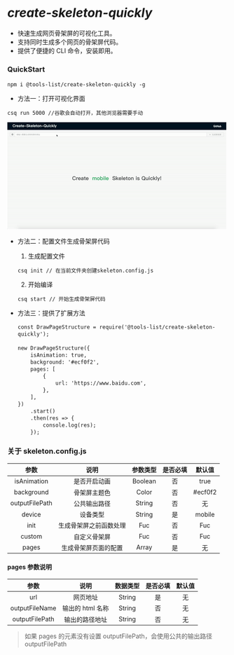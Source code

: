 # _create-skeleton-quickly_

- 快速生成网页骨架屏的可视化工具。
- 支持同时生成多个网页的骨架屏代码。
- 提供了便捷的 CLI 命令，安装即用。

### QuickStart

```shell
npm i @tools-list/create-skeleton-quickly -g
```

- 方法一：打开可视化界面

```shell
csq run 5000 //谷歌会自动打开，其他浏览器需要手动
```

<img src="./img/min.gif" style="zoom: 100%;" />

- 方法二：配置文件生成骨架屏代码

  1. 生成配置文件

  ```shell
  csq init // 在当前文件夹创建skeleton.config.js
  ```

  2. 开始编译

  ```shell
  csq start // 开始生成骨架屏代码
  ```

- 方法三：提供了扩展方法

  ```shell
  const DrawPageStructure = require('@tools-list/create-skeleton-quickly');

  new DrawPageStructure({
      isAnimation: true,
      background: '#ecf0f2',
      pages: [
          {
              url: 'https://www.baidu.com',
          },
      ],
  })
      .start()
      .then(res => {
          console.log(res);
      });
  ```

### 关于 skeleton.config.js

|      参数      |          说明          | 参数类型 | 是否必填 | 默认值  |
| :------------: | :--------------------: | :------: | :------: | :-----: |
|  isAnimation   |      是否开启动画      | Boolean  |    否    |  true   |
|   background   |      骨架屏主题色      |  Color   |    否    | #ecf0f2 |
| outputFilePath |      公共输出路径      |  String  |    否    |   无    |
|     device     |        设备类型        |  String  |    是    | mobile  |
|      init      | 生成骨架屏之前函数处理 |   Fuc    |    否    |   Fuc   |
|     custom     |      自定义骨架屏      |   Fuc    |    否    |   Fuc   |
|     pages      |  生成骨架屏页面的配置  |  Array   |    是    |   无    |

#### pages 参数说明

|      参数      |       说明       | 数据类型 | 是否必填 | 默认值 |
| :------------: | :--------------: | :------: | :------: | :----: |
|      url       |     网页地址     |  String  |    是    |   无   |
| outputFileName | 输出的 html 名称 |  String  |    否    |   无   |
| outputFilePath |  输出的路径地址  |  String  |    否    |   无   |

> 如果 pages 的元素没有设置 outputFilePath，会使用公共的输出路径 outputFilePath
